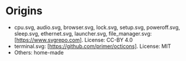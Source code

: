 # Origins

 - cpu.svg, audio.svg, browser.svg, lock.svg, setup.svg, poweroff.svg, sleep.svg, ethernet.svg, launcher.svg, file_manager.svg: [https://www.svgrepo.com]. License: CC-BY 4.0
 - terminal.svg: [https://github.com/primer/octicons]. License: MIT
 - Others: home-made
